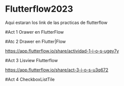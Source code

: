 # Flutterflow2023
Aqui estaran los link de las practicas de flutterflow


#Act 1 Orawer en FlutterFlow


#Atc 2 Drawer en Flutter|Flow

https://app.flutterflow.io/share/actividad-1-i-o-s-ugey7y

#Act 3 Lisview Flutterflow

https://app.flutterflow.io/share/act-3-i-o-s-u3q672

#Act 4 CheckboxListTile
